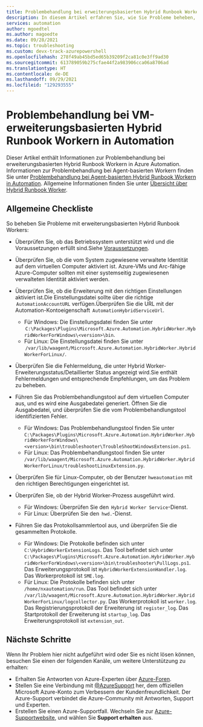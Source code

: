 ```yaml
---
title: Problembehandlung bei erweiterungsbasierten Hybrid Runbook Workern in Azure Automation
description: In diesem Artikel erfahren Sie, wie Sie Probleme beheben, die bei erweiterungsbasierten Hybrid Runbook Workern in Azure Automation auftreten.
services: automation
author: mgoedtel
ms.author: magoedte
ms.date: 09/28/2021
ms.topic: troubleshooting
ms.custom: devx-track-azurepowershell
ms.openlocfilehash: 278f49ab45bd5ed65b39209f2ca81c0e3ff9ad30
ms.sourcegitcommit: 613789059b275cfae44f2a983906cca06a8706ad
ms.translationtype: HT
ms.contentlocale: de-DE
ms.lasthandoff: 09/29/2021
ms.locfileid: "129293555"
---
```

# <a name="troubleshoot-vm-extension-based-hybrid-runbook-worker-issues-in-automation"></a>Problembehandlung bei VM-erweiterungsbasierten Hybrid Runbook Workern in Automation

Dieser Artikel enthält Informationen zur Problembehandlung bei erweiterungsbasierten Hybrid Runbook Workern in Azure Automation. Informationen zur Problembehandlung bei Agent-basierten Workern finden Sie unter [Problembehandlung bei Agent-basierten Hybrid Runbook Workern in Automation](./hybrid-runbook-worker.md). Allgemeine Informationen finden Sie unter [Übersicht über Hybrid Runbook Worker](../automation-hybrid-runbook-worker.md).

## <a name="general-checklist"></a>Allgemeine Checkliste

So beheben Sie Probleme mit erweiterungsbasierten Hybrid Runbook Workers:

- Überprüfen Sie, ob das Betriebssystem unterstützt wird und die Voraussetzungen erfüllt sind.Siehe [Voraussetzungen](../extension-based-hybrid-runbook-worker-install.md#prerequisites).

- Überprüfen Sie, ob die vom System zugewiesene verwaltete Identität auf dem virtuellen Computer aktiviert ist. Azure-VMs und Arc-fähige Azure-Computer sollten mit einer systemseitig zugewiesenen verwalteten Identität aktiviert werden.

- Überprüfen Sie, ob die Erweiterung mit den richtigen Einstellungen aktiviert ist.Die Einstellungsdatei sollte über die richtige  `AutomationAccountURL` verfügen.Überprüfen Sie die URL mit der Automation-Kontoeigenschaft  `AutomationHybridServiceUrl`.  
  - Für Windows: Die Einstellungsdatei finden Sie unter  `C:\Packages\Plugins\Microsoft.Azure.Automation.HybridWorker.HybridWorkerForWindows\<version>\bin`.
  - Für Linux: Die Einstellungsdatei finden Sie unter  `/var/lib/waagent/Microsoft.Azure.Automation.HybridWorker.HybridWorkerForLinux/`.

- Überprüfen Sie die Fehlermeldung, die unter Hybrid Worker-Erweiterungsstatus/Detaillierter Status angezeigt wird.Sie enthält Fehlermeldungen und entsprechende Empfehlungen, um das Problem zu beheben.

- Führen Sie das Problembehandlungstool auf dem virtuellen Computer aus, und es wird eine Ausgabedatei generiert. Öffnen Sie die Ausgabedatei, und überprüfen Sie die vom Problembehandlungstool identifizierten Fehler.
  - Für Windows: Das Problembehandlungstool finden Sie unter `C:\Packages\Plugins\Microsoft.Azure.Automation.HybridWorker.HybridWorkerForWindows\<version>\bin\troubleshooter\TroubleShootWindowsExtension.ps1`.
  - Für Linux: Das Problembehandlungstool finden Sie unter `/var/lib/waagent/Microsoft.Azure.Automation.HybridWorker.HybridWorkerForLinux/troubleshootLinuxExtension.py`.

- Überprüfen Sie für Linux-Computer, ob der Benutzer `hweautomation` mit den richtigen Berechtigungen eingerichtet ist.  

- Überprüfen Sie, ob der Hybrid Worker-Prozess ausgeführt wird.
   - Für Windows: Überprüfen Sie den  `Hybrid Worker Service`-Dienst.
   - Für Linux: Überprüfen Sie den  `hwd.`-Dienst.

- Führen Sie das Protokollsammlertool aus, und überprüfen Sie die gesammelten Protokolle.
   - Für Windows: Die Protokolle befinden sich unter `C:\HybridWorkerExtensionLogs`. Das Tool befindet sich unter `C:\Packages\Plugins\Microsoft.Azure.Automation.HybridWorker.HybridWorkerForWindows\<version>\bin\troubleshooter\PullLogs.ps1`. Das Erweiterungsprotokoll ist `HybridWorkerExtensionHandler.log`. Das Workerprotokoll ist `SME.log`.
   - Für Linux: Die Protokolle befinden sich unter `/home/nxautomation/run`. Das Tool befindet sich unter `/var/lib/waagent/Microsoft.Azure.Automation.HybridWorker.HybridWorkerForLinux/logcollector.py`. Das Workerprotokoll ist `worker.log`. Das Registrierungsprotokoll der Erweiterung ist `register_log`. Das Startprotokoll der Erweiterung ist `startup_log`. Das Erweiterungsprotokoll ist `extension_out`.

## <a name="next-steps"></a>Nächste Schritte

Wenn Ihr Problem hier nicht aufgeführt wird oder Sie es nicht lösen können, besuchen Sie einen der folgenden Kanäle, um weitere Unterstützung zu erhalten:

* Erhalten Sie Antworten von Azure-Experten über [Azure-Foren](https://azure.microsoft.com/support/forums/).
* Stellen Sie eine Verbindung mit [@AzureSupport](https://twitter.com/azuresupport) her, dem offiziellen Microsoft Azure-Konto zum Verbessern der Kundenfreundlichkeit. Der Azure-Support verbindet die Azure-Community mit Antworten, Support und Experten.
* Erstellen Sie einen Azure-Supportfall. Wechseln Sie zur [Azure-Supportwebsite](https://azure.microsoft.com/support/options/), und wählen Sie **Support erhalten** aus.